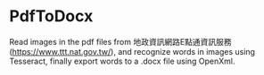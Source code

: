 # PdfToDocx
Read images in the pdf files from 地政資訊網路E點通資訊服務 (https://www.ttt.nat.gov.tw/), and recognize words in images using Tesseract, finally export words to a .docx file using OpenXml.
